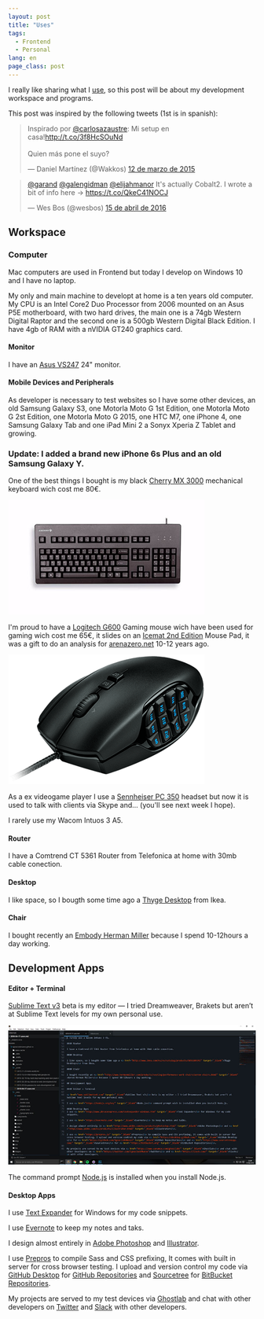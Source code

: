 ```yaml
---
layout: post
title: "Uses"
tags:
  - Frontend
  - Personal
lang: en
page_class: post
---
```


I really like sharing what I <a class="link link--special" href="/resources/">use</a>, so this post will be about my development workspace and programs.

This post was inspired by the following tweets (1st is in spanish):

<blockquote class="">
	<p lang="es" dir="ltr">Inspirado por <a class="link link--special" href="https://twitter.com/carlosazaustre" target="_blank" rel="noopener">@carlosazaustre</a>: Mi setup en casa!<a class="link link--special" href="http://t.co/3f8HcSOuNd" target="_blank" rel="noopener">http://t.co/3f8HcSOuNd</a><br><br>Quien más pone el suyo?</p>&mdash; Daniel Martínez (@Wakkos) <a class="link link--special" href="https://twitter.com/Wakkos/status/576096074915553281" target="_blank" rel="noopener">12 de marzo de 2015</a>
</blockquote>

<blockquote class="">
	<p lang="en" dir="ltr"><a class="link link--special" href="https://twitter.com/garand" target="_blank" rel="noopener">@garand</a> <a class="link link--special" href="https://twitter.com/galengidman" target="_blank" rel="noopener">@galengidman</a> <a class="link link--special" href="https://twitter.com/elijahmanor" target="_blank" rel="noopener">@elijahmanor</a> It&#39;s actually Cobalt2. I wrote a bit of info here → <a class="link link--special" href="https://t.co/QkeC41NOCJ" target="_blank" rel="noopener">https://t.co/QkeC41NOCJ</a></p>&mdash; Wes Bos (@wesbos) <a class="link link--special" href="https://twitter.com/wesbos/status/720979539313221632" target="_blank" rel="noopener">15 de abril de 2016</a>
</blockquote>

## Workspace

### Computer

Mac computers are used in Frontend but today I develop on Windows 10 and I have no laptop.

My only and main machine to developt at home is a ten years old computer. My CPU is an Intel Core2 Duo Processor from 2006 mounted on an Asus P5E motherboard, with two hard drives, the main one is a 74gb Western Digital Raptor and the second one is a 500gb Western Digital Black Edition. I have 4gb of RAM with a nVIDIA GT240 graphics card.

#### Monitor

I have an <a class="link link--special" href="https://www.asus.com/es/Monitors/VS247H/" target="_blank" rel="noopener">Asus VS247</a> 24" monitor.

#### Mobile Devices and Peripherals

As developer is necessary to test websites so I have some other devices, an old Samsung Galaxy S3, one Motorla Moto G 1st Edition, one Motorla Moto G 2st Edition, one Motorla Moto G 2015, one HTC M7, one iPhone 4, one Samsung Galaxy Tab and one iPad Mini 2 a Sonyx Xperia Z Tablet and growing.

### Update: I added a brand new iPhone 6s Plus and an old Samsung Galaxy Y.

One of the best things I bought is my black <a class="link link--special" href="http://cherryamericas.com/product/g80-3000-mx-technology-keyboard/" target="_blank" rel="noopener">Cherry MX 3000</a> mechanical keyboard wich cost me 80€.

<img class="" src="/assets/images/post-cherry-mx-3000-keyboard.jpg" alt="Cherry MX 3000 Keyboard">

I'm proud to have a <a class="link link--special" href="http://gaming.logitech.com/es-es/product/g600-mmo-gaming-mouse" target="_blank" rel="noopener">Logitech G600</a> Gaming mouse wich have been used for gaming wich cost me 65€, it slides on an <a class="link link--special" href="http://www.newegg.com/Product/Product.aspx?Item=N82E16817114203" target="_blank" rel="noopener">Icemat 2nd Edition</a> Mouse Pad, it was a gift to do an analysis for <a class="link link--special"  href="http://www.arenazero.net" target="_blank" rel="noopener">arenazero.net</a> 10-12 years ago.

<img class="" src="/assets/images/post-logitech-g600-gaming-mouse.png" alt="Logitech G600 Gaming Mouse">

As a ex videogame player I use a <a class="link link--special" href="http://en-us.sennheiser.com/professional-gamer-headset-super-noise-cancellation-pc-350" target="_blank" rel="noopener">Sennheiser PC 350</a> headset but now it is used to talk with clients via Skype and... (you'll see next week I hope).

I rarely use my Wacom Intuos 3 A5.

#### Router

I have a Comtrend CT 5361 Router from Telefonica at home with 30mb cable conection.

#### Desktop

I like space, so I bougth some time ago a <a class="link link--special" href="http://www.ikea.com/es/es/catalog/products/S89110934/" target="_blank" rel="noopener">Thyge Desktop</a> from Ikea.

#### Chair

I bought recently an <a class="link link--special" href="http://www.hermanmiller.com/products/seating/performance-work-chairs/embody-chairs.html" target="_blank" rel="noopener">Embody Herman Miller</a> because I spend 10-12hours a day working.

## Development Apps

#### Editor + Terminal

<a class="link link--special" href="http://www.sublimetext.com" target="_blank" rel="noopener">Sublime Text v3</a> beta is my editor — I tried Dreamweaver, Brakets but aren’t at Sublime Text levels for my own personal use.

<img src="/assets/images/post-sublimetext.jpg" alt="Sublime Text Editor">

The command prompt <a class="link link--special" href="https://nodejs.org/en/" target="_blank" rel="noopener">Node.js</a> is installed when you install Node.js.

#### Desktop Apps

I use <a class="link link--special" href="http://www.phraseexpress.com/textexpander-windows.htm" target="_blank" rel="noopener">Text Expander</a> for Windows for my code snippets.

I use <a class="link link--special" href="https://evernote.com" target="_blank" rel="noopener">Evernote</a> to keep my notes and taks.

I design almost entirely in <a class="link link--special" href="http://www.adobe.com/es/products/photoshop.html" target="_blank" rel="noopener">Adobe Photoshop</a> and <a class="link link--special" href="http://www.adobe.com/es/products/illustrator.html" target="_blank" rel="noopener">Illustrator</a>.

I use <a class="link link--special" href="https://prepros.io" target="_blank" rel="noopener">Prepros</a> to compile Sass and CSS prefixing, It comes with built in server for cross browser testing. I upload and version control my code via <a class="link link--special" href="https://desktop.github.com/" target="_blank" rel="noopener">GitHub Desktop</a> for <a class="link link--special" href="{{ site.github }}" target="_blank" rel="noopener">GitHub Repositories</a> and <a class="link link--special" href="https://www.sourcetreeapp.com/" target="_blank" rel="noopener">Sourcetree</a> for <a class="link link--special" href="https://bitbucket.org" target="_blank" rel="noopener">BitBucket Repositories</a>.

My projects are served to my test devices via <a class="link link--special" href="https://www.vanamco.com/ghostlab/" target="_blank" rel="noopener">Ghostlab</a> and chat with other developers on <a class="link link--special" href="{{ site.twitter }}" target="_blank" rel="noopener">Twitter</a> and <a class="link link--special" href="https://slack.com/" target="_blank" rel="noopener">Slack</a> with other developers.

<script async src="//platform.twitter.com/widgets.js" charset="utf-8"></script>

